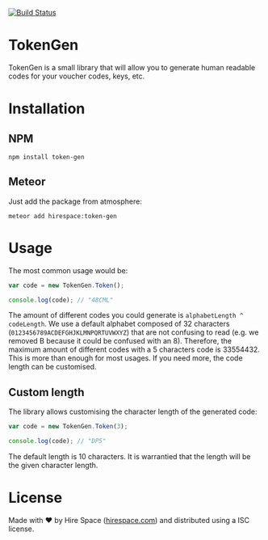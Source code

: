 [![Build Status](https://travis-ci.org/hirespace/token-gen.svg?branch=master)](https://travis-ci.org/hirespace/token-gen)

# TokenGen
TokenGen is a small library that will allow you to generate human readable
codes for your voucher codes, keys, etc.

# Installation

## NPM
```
npm install token-gen
```

## Meteor
Just add the package from atmosphere:

```
meteor add hirespace:token-gen
```

# Usage
The most common usage would be:

```javascript
var code = new TokenGen.Token();

console.log(code); // "48CML"
```

The amount of different codes you could generate is
`alphabetLength ^ codeLength`. We use a default alphabet composed of
32 characters (`0123456789ACDEFGHJKLMNPQRTUVWXYZ`) that are
not confusing to read (e.g. we removed B because it
could be confused with an 8). Therefore, the maximum amount of different
codes with a 5 characters code is 33554432. This is more than enough for
most usages. If you need more, the code length can be customised.

## Custom length
The library allows customising the character length of the generated code:

```javascript
var code = new TokenGen.Token(3);

console.log(code); // "DP5"
```

The default length is 10 characters. It is warrantied that the length will
be the given character length.


# License
Made with :heart: by Hire Space ([hirespace.com](https://www.hirespace.com))
and distributed using a ISC license.
